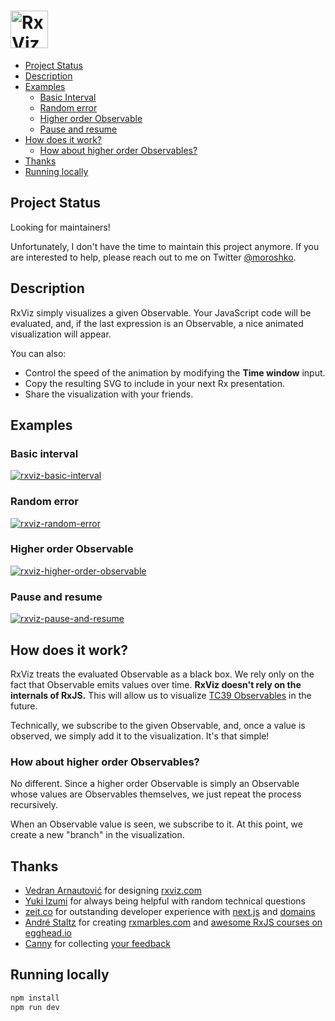 # <a href='https://rxviz.com'><img src='https://user-images.githubusercontent.com/259753/26937967-b6bd7262-4c27-11e7-97f3-29878d7ec468.png' height='60' alt='RxViz logo'></a>

-   [Project Status](#project-status)
-   [Description](#description)
-   [Examples](#examples)
    -   [Basic Interval](#basic-interval)
    -   [Random error](#random-error)
    -   [Higher order Observable](#higher-order-observable)
    -   [Pause and resume](#pause-and-resume)
-   [How does it work?](#how-does-it-work)
    -   [How about higher order Observables?](#how-about-higher-order-observables)
-   [Thanks](#thanks)
-   [Running locally](#running-locally)

## Project Status

Looking for maintainers!

Unfortunately, I don't have the time to maintain this project anymore. If you are interested to help, please reach out to me on Twitter [@moroshko](https://twitter.com/moroshko).

## Description

RxViz simply visualizes a given Observable. Your JavaScript code will be evaluated, and, if the last expression is an Observable, a nice animated visualization will appear.

You can also:

-   Control the speed of the animation by modifying the **Time window** input.
-   Copy the resulting SVG to include in your next Rx presentation.
-   Share the visualization with your friends.

## Examples

### Basic interval

[![rxviz-basic-interval](https://user-images.githubusercontent.com/259753/26908333-f27e17f8-4bae-11e7-87b8-3851778e9cf6.gif)](https://rxviz.com/examples/basic-interval)

### Random error

[![rxviz-random-error](https://user-images.githubusercontent.com/259753/27258497-e7eeb36a-53b0-11e7-8399-8e3cea31f7e6.gif)](https://rxviz.com/examples/random-error)

### Higher order Observable

[![rxviz-higher-order-observable](https://user-images.githubusercontent.com/259753/26908347-fefb6fa8-4bae-11e7-8d06-0658e3cf1e17.gif)](https://rxviz.com/examples/higher-order-observable)

### Pause and resume

[![rxviz-pause-and-resume](https://user-images.githubusercontent.com/259753/26908310-bb0f8540-4bae-11e7-9bb7-9520ec567fdf.gif)](https://rxviz.com/examples/pause-and-resume)

## How does it work?

RxViz treats the evaluated Observable as a black box. We rely only on the fact that Observable emits values over time. **RxViz doesn't rely on the internals of RxJS.** This will allow us to visualize [TC39 Observables](https://github.com/tc39/proposal-observable) in the future.

Technically, we subscribe to the given Observable, and, once a value is observed, we simply add it to the visualization. It's that simple!

### How about higher order Observables?

No different. Since a higher order Observable is simply an Observable whose values are Observables themselves, we just repeat the process recursively.

When an Observable value is seen, we subscribe to it. At this point, we create a new "branch" in the visualization.

## Thanks

-   [Vedran Arnautović](https://twitter.com/vedranio) for designing [rxviz.com](https://rxviz.com)
-   [Yuki Izumi](https://github.com/kivikakk) for always being helpful with random technical questions
-   [zeit.co](https://zeit.co) for outstanding developer experience with [next.js](https://github.com/zeit/next.js) and [domains](https://zeit.co/domains)
-   [André Staltz](https://twitter.com/andrestaltz) for creating [rxmarbles.com](http://rxmarbles.com) and [awesome RxJS courses on egghead.io](https://egghead.io/courses#technology-rx)
-   [Canny](https://canny.io) for collecting [your feedback](https://rxviz.com/feedback)

## Running locally

```bash
npm install
npm run dev
```
